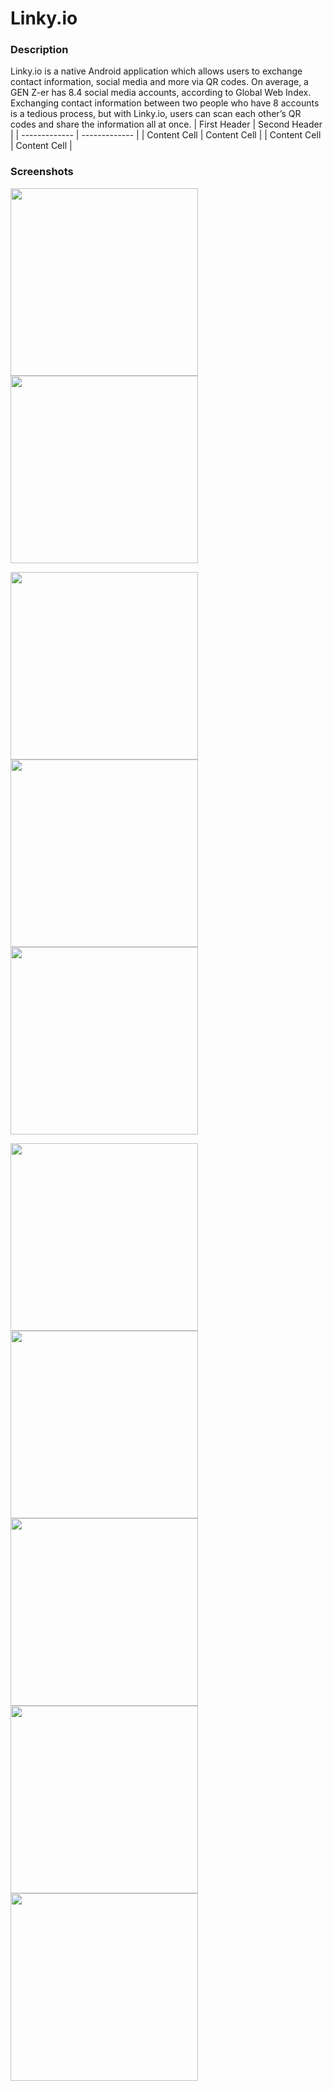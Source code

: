 # Linky.io

### Description ###
Linky.io is a native Android application which allows users to exchange contact information, social media and more
via QR codes. On average, a GEN Z-er has 8.4 social media accounts, according to Global Web Index. Exchanging 
contact information between two people who have 8 accounts is a tedious process, but with Linky.io, users can scan 
each other’s QR codes and share the information all at once.
| First Header  | Second Header |
| ------------- | ------------- |
| Content Cell  | Content Cell  |
| Content Cell  | Content Cell  |
### Screenshots ###

<p float="left">
  <img src="https://user-images.githubusercontent.com/64581539/210139577-e5b20390-a71d-4941-9c6f-16df868f329a.jpg" width="300" />
  <img src="https://user-images.githubusercontent.com/64581539/210139583-f12953ed-2e21-4f36-8fd6-618f8ecd6c33.jpg" width="300" />
</p>
<p float="left">
  <img src="https://user-images.githubusercontent.com/64581539/210139586-55719c3d-5f21-49f6-b546-22eebd866b6a.jpg" width="300" />
  <img src="https://user-images.githubusercontent.com/64581539/210139584-4e439033-180c-4af8-b37e-945901ea6599.jpg" width="300" />
  <img src="https://user-images.githubusercontent.com/64581539/210139592-7bff6a4e-203e-4553-966c-6b7205fdb30b.jpg" width="300" />
</p>
<p float="left">
  <img src="https://user-images.githubusercontent.com/64581539/210139598-3c8b414f-6f18-4767-8499-7b326fe43f61.jpg" width="300" />
  <img src="https://user-images.githubusercontent.com/64581539/210139592-7bff6a4e-203e-4553-966c-6b7205fdb30b.jpg" width="300" />
  <img src="https://user-images.githubusercontent.com/64581539/210139583-f12953ed-2e21-4f36-8fd6-618f8ecd6c33.jpg" width="300" />
  <img src="https://user-images.githubusercontent.com/64581539/210139611-dda17004-bec2-4faf-ad90-1b2272007f26.jpg" width="300" />
  <img src="https://user-images.githubusercontent.com/64581539/210139593-790e0f3d-9293-46d8-885a-43852a71719e.jpg" width="300" />
</p>
